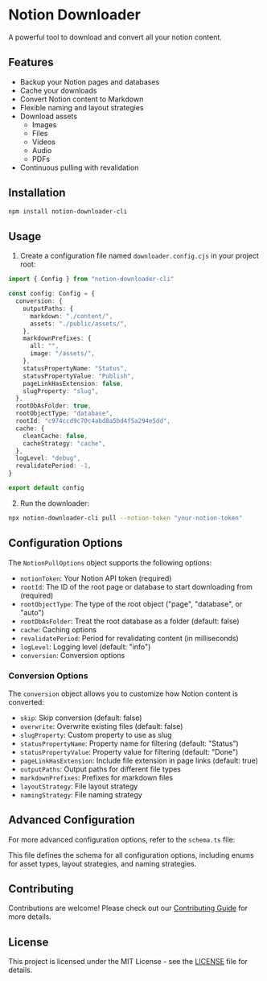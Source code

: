 # Notion Downloader

A powerful tool to download and convert all your notion content.

## Features

- Backup your Notion pages and databases
- Cache your downloads
- Convert Notion content to Markdown
- Flexible naming and layout strategies
- Download assets
  - Images
  - Files
  - Videos
  - Audio
  - PDFs
- Continuous pulling with revalidation

## Installation

```bash
npm install notion-downloader-cli
```

## Usage

1. Create a configuration file named `downloader.config.cjs` in your project root:

```typescript
import { Config } from "notion-downloader-cli"

const config: Config = {
  conversion: {
    outputPaths: {
      markdown: "./content/",
      assets: "./public/assets/",
    },
    markdownPrefixes: {
      all: "",
      image: "/assets/",
    },
    statusPropertyName: "Status",
    statusPropertyValue: "Publish",
    pageLinkHasExtension: false,
    slugProperty: "slug",
  },
  rootDbAsFolder: true,
  rootObjectType: "database",
  rootId: "c974ccd9c70c4abd8a5bd4f5a294e5dd",
  cache: {
    cleanCache: false,
    cacheStrategy: "cache",
  },
  logLevel: "debug",
  revalidatePeriod: -1,
}

export default config
```

2. Run the downloader:

```bash
npx notion-downloader-cli pull --notion-token "your-notion-token"
```

## Configuration Options

The `NotionPullOptions` object supports the following options:

- `notionToken`: Your Notion API token (required)
- `rootId`: The ID of the root page or database to start downloading from (required)
- `rootObjectType`: The type of the root object ("page", "database", or "auto")
- `rootDbAsFolder`: Treat the root database as a folder (default: false)
- `cache`: Caching options
- `revalidatePeriod`: Period for revalidating content (in milliseconds)
- `logLevel`: Logging level (default: "info")
- `conversion`: Conversion options

### Conversion Options

The `conversion` object allows you to customize how Notion content is converted:

- `skip`: Skip conversion (default: false)
- `overwrite`: Overwrite existing files (default: false)
- `slugProperty`: Custom property to use as slug
- `statusPropertyName`: Property name for filtering (default: "Status")
- `statusPropertyValue`: Property value for filtering (default: "Done")
- `pageLinkHasExtension`: Include file extension in page links (default: true)
- `outputPaths`: Output paths for different file types
- `markdownPrefixes`: Prefixes for markdown files
- `layoutStrategy`: File layout strategy
- `namingStrategy`: File naming strategy

## Advanced Configuration

For more advanced configuration options, refer to the `schema.ts` file:

This file defines the schema for all configuration options, including enums for asset types, layout strategies, and naming strategies.

## Contributing

Contributions are welcome! Please check out our [Contributing Guide](CONTRIBUTING.md) for more details.

## License

This project is licensed under the MIT License - see the [LICENSE](LICENSE) file for details.
